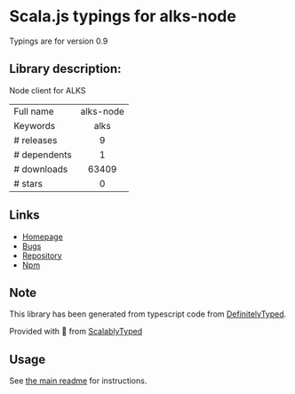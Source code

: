 
# Scala.js typings for alks-node

Typings are for version 0.9

## Library description:
Node client for ALKS

|                    |                 |
| ------------------ | :-------------: |
| Full name          | alks-node |
| Keywords           | alks |
| # releases         | 9 |
| # dependents       | 1 |
| # downloads        | 63409 |
| # stars            | 0 |

## Links
- [Homepage](https://github.com/Cox-Automotive/alks-node#readme)
- [Bugs](https://github.com/Cox-Automotive/alks-node/issues)
- [Repository](https://github.com/Cox-Automotive/alks-node)
- [Npm](https://www.npmjs.com/package/alks-node)
    


## Note
This library has been generated from typescript code from [DefinitelyTyped](https://definitelytyped.org).

Provided with :purple_heart: from [ScalablyTyped](https://github.com/oyvindberg/ScalablyTyped)

## Usage
See [the main readme](../../readme.md) for instructions.


